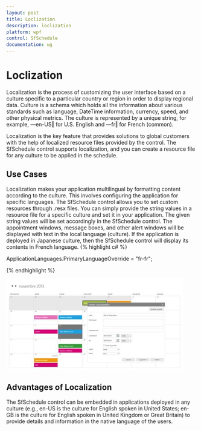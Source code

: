 ```yaml
---
layout: post
title: Loclization
description: loclization
platform: wpf
control: SfSchedule
documentation: ug
---
```


# Loclization

Localization is the process of customizing the user interface based on a culture specific to a particular country or region in order to display regional data. Culture is a schema which holds all the information about various standards such as language, DateTime information, currency, speed, and other physical metrics. The culture is represented by a unique string, for example, ―en-US‖ for U.S. English and ―fr‖ for French (common).

Localization is the key feature that provides solutions to global customers with the help of localized resource files provided by the control. The SfSchedule control supports localization, and you can create a resource file for any culture to be applied in the schedule.

## Use Cases

Localization makes your application multilingual by formatting content according to the culture. This involves configuring the application for specific languages. The SfSchedule control allows you to set custom resources through .resx files. You can simply provide the string values in a resource file for a specific culture and set it in your application. The given string values will be set accordingly in the SfSchedule control. The appointment windows, message boxes, and other alert windows will be displayed with text in the local language (culture). If the application is deployed in Japanese culture, then the SfSchedule control will display its contents in French language.
{% highlight c# %}


ApplicationLanguages.PrimaryLanguageOverride = "fr-fr";

{% endhighlight  %}

![](Loclization_images/Loclization_img1.jpeg)





## Advantages of Localization

The SfSchedule control can be embedded in applications deployed in any culture (e.g., en-US is the culture for English spoken in United States; en-GB is the culture for English spoken in United Kingdom or Great Britain) to provide details and information in the native language of the users.

